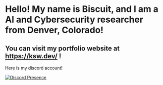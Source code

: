 # Hello! My name is Biscuit, and I am a AI and Cybersecurity researcher from Denver, Colorado!

## You can visit my portfolio website at https://ksw.dev/ !

Here is my discord account!

[![Discord Presence](https://lanyard.cnrad.dev/api/427108007407517706)](https://discord.com/users/427108007407517706)


<!--
**BiscuitNuke/BiscuitNuke** is a ✨ _special_ ✨ repository because its `README.md` (this file) appears on your GitHub profile.

Here are some ideas to get you started:

- 🔭 I’m currently working on ...
- 🌱 I’m currently learning ...
- 👯 I’m looking to collaborate on ...
- 🤔 I’m looking for help with ...
- 💬 Ask me about ...
- 📫 How to reach me: ...
- 😄 Pronouns: ...
- ⚡ Fun fact: ...
-->
